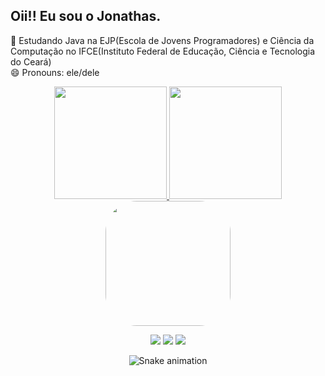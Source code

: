 ## Oii!! Eu sou o Jonathas.
📘 Estudando Java na EJP(Escola de Jovens Programadores) e Ciência da Computação no IFCE(Instituto Federal de Educação, Ciência e Tecnologia do Ceará)  
😄 Pronouns: ele/dele

<div align="center">
  <a href="https://github.com/jonathasltavares">
  <img height="180em" src="https://github-readme-stats.vercel.app/api?username=jonathasltavares&show_icons=true&theme=dark&include_all_commits=true&count_private=true"/>
  <img height="180em" src="https://github-readme-stats.vercel.app/api/top-langs/?username=jonathasltavares&layout=compact&langs_count=7&theme=dark"/>
  
<div> 
<img align="center" height="200" style="border-radius:50px;"src="https://cdn.discordapp.com/attachments/860278451890159647/931724711736528926/meugif.gif?width=700&height=700"/>

  <a href="https://instagram.com/surrendo_" target="_blank"><img src="https://img.shields.io/badge/-Instagram-%23E4405F?style=for-the-badge&logo=instagram&logoColor=white" target="_blank"></a>
  <a href = "mailto:jonathasl.tavares@gmail.com"><img src="https://img.shields.io/badge/-Gmail-%23333?style=for-the-badge&logo=gmail&logoColor=white" target="_blank"></a>
  <a href="https://www.linkedin.com/in/jonathas-tavares-64b232205/" target="_blank"><img src="https://img.shields.io/badge/-LinkedIn-%230077B5?style=for-the-badge&logo=linkedin&logoColor=white" target="_blank"></a> 
 
  ![Snake animation](https://github.com/jonathasltavares/jonathasltavares/blob/output/github-contribution-grid-snake.svg)
 </div>


